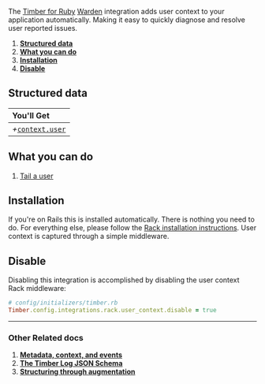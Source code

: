The [Timber for Ruby](https://github.com/timberio/timber-ruby) [Warden](https://github.com/hassox/warden) integration adds user context to your application automatically. Making it easy to quickly diagnose and resolve user reported issues.

1. [**Structured data**](#structured-data)
2. [**What you can do**](#what-you-can-do)
3. [**Installation**](#installation)
4. [**Disable**](#disable)

## Structured data

|You'll Get|
|:------|
|<i>+</i>[`context.user`](/concepts/log-event-json-schema/context/user-context)|

## What you can do

1. [Tail a user](/app/console/tail-a-user)

## Installation

If you're on Rails this is installed automatically. There is nothing you need to do. For everything else, please follow the [Rack installation instructions](/languages/ruby/integrations/rack). User context is captured through a simple middleware.

## Disable

Disabling this integration is accomplished by disabling the user context Rack middleware:

```ruby
# config/initializers/timber.rb
Timber.config.integrations.rack.user_context.disable = true
```

---

### Other Related docs

1. [**Metadata, context, and events**](/concepts/metadata-context-and-events)
2. [**The Timber Log JSON Schema**](/concepts/log-event-json-schema)
3. [**Structuring through augmentation**](/concepts/structuring-through-augmentation)
